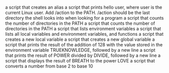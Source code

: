 a script that creates an alias
a script that prints hello user, where user is the current Linux user.
Add /action to the PATH. /action should be the last directory the shell looks into when looking for a program
a script that counts the number of directories in the PATH
a script that counts the number of directories in the PATH
a script that lists environment variables
 a script that lists all local variables and environment variables, and functions
a script that creates a new local variable
a script that creates a new global variable
a script that prints the result of the addition of 128 with the value stored in the environment variable TRUEKNOWLEDGE, followed by a new line
a script that prints the result of POWER divided by DIVIDE, followed by a new line
a script that displays the result of BREATH to the power LOVE
 a script that converts a number from base 2 to base 10
